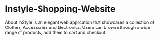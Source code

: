 # Instyle-Shopping-Website
About InStyle is an elegant web application that showcases a collection of Clothes, Accessories and Electronics. Users can browse through a wide range of products, add them to cart and checkout.

